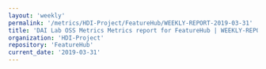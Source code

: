 ```yaml
---
layout: 'weekly'
permalink: '/metrics/HDI-Project/FeatureHub/WEEKLY-REPORT-2019-03-31'
title: 'DAI Lab OSS Metrics Metrics report for FeatureHub | WEEKLY-REPORT-2019-03-31'
organization: 'HDI-Project'
repository: 'FeatureHub'
current_date: '2019-03-31'
---
```

